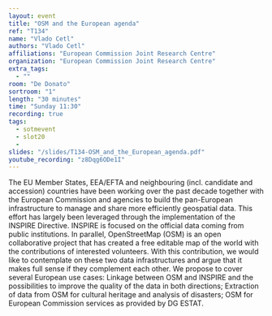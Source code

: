 ```yaml
---
layout: event
title: "OSM and the European agenda"
ref: "T134"
name: "Vlado Cetl"
authors: "Vlado Cetl"
affiliations: "European Commission Joint Research Centre"
organization: "European Commission Joint Research Centre"
extra_tags:
  - ""
room: "De Donato"
sortroom: "1"
length: "30 minutes"
time: "Sunday 11:30"
recording: true
tags:
  - sotmevent
  - slot20
  - 
slides: "/slides/T134-OSM_and_the_European_agenda.pdf"
youtube_recording: "z8Dqg6ODe1I"
---
```

The EU Member States, EEA/EFTA  and neighbouring (incl. candidate and accession) countries have been working over the past decade together with the European Commission and agencies to build the pan-European infrastructure to manage and share more efficiently geospatial data. This effort has largely been leveraged through the implementation of the INSPIRE Directive. INSPIRE is focused on the official data coming from public institutions. In parallel, OpenStreetMap (OSM) is an open collaborative project that has created a free editable map of the world with the contributions of interested volunteers. With this contribution, we would like to contemplate on these two data infrastructures and argue that it makes full sense if they complement each other. We propose to cover several European use cases: Linkage between OSM and INSPIRE and the possibilities to improve the quality of the data in both directions; Extraction of data from OSM for cultural heritage and analysis of disasters; OSM for European Commission services as provided by DG ESTAT.